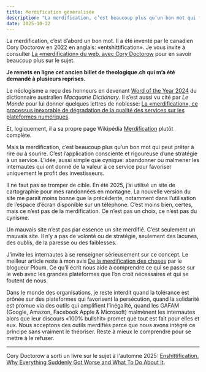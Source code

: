 ```yaml
---
title: Merdification généralisée
description: "La merdification, c’est beaucoup plus qu’un bon mot qui fait sourire. C’est l’application consciente et rigoureuse d’une stratégie à un service: abandonner ou malmener les internautes qui ont donné de la valeur à ce service pour favoriser uniquement le profit des investisseurs."
date: 2025-10-22
---
```


La merdification, c’est d’abord un bon mot.
Il a été inventé par le canadien Cory Doctorow en 2022 en anglais: «entshittification».
Je vous invite à consulter [La «merdification» du web, avec Cory Doctorow](https://ici.radio-canada.ca/nouvelle/2047650/merdification-enshittification-cory-doctorow-decrypteurs) pour en savoir beaucoup plus sur le sujet.

**Je remets en ligne cet ancien billet de theologique.ch qui m’a été demandé à plusieurs reprises.**

Le néologisme a reçu des honneurs en devenant [Word of the Year 2024](https://www.macquariedictionary.com.au/word-of-the-year/word-of-the-year-2024/) du dictionnaire australien *Macquarie Dictionary*.
Il s’est aussi vu cité par *Le Monde* pour lui donner quelques lettres de noblesse: [La «merdification», ce processus inexorable de dégradation de la qualité des services sur les plateformes numériques](https://www.lemonde.fr/idees/article/2025/04/23/la-merdification-ce-processus-inexorable-de-degradation-de-la-qualite-des-services-sur-les-plateformes-numeriques_6599211_3232.html).

Et, logiquement, il a sa propre page Wikipédia [Merdification](https://fr.wikipedia.org/wiki/Merdification) plutôt complète.

Mais la merdification, c’est beaucoup plus qu’un bon mot qui peut prêter à rire ou à sourire.
C’est l’application consciente et rigoureuse d’une stratégie à un service.
L’idée, aussi simple que cynique: abandonner ou malmener les internautes qui ont donné de la valeur à ce service pour favoriser uniquement le profit des investisseurs.

Il ne faut pas se tromper de cible.
En été 2025, j’ai utilisé un site de cartographie pour mes randonnées en montagne.
La nouvelle version du site me paraît moins bonne que la précédente, notamment dans l’utilisation de l’espace d’écran disponible sur un téléphone.
C’est moins bien, certes, mais ce n’est pas de la merdification.
Ce n’est pas un choix, ce n’est pas du cynisme.

Un mauvais site n’est pas par essence un site merdifié.
C’est seulement un mauvais site.
Il n’y a pas de volonté ou de stratégie, seulement des lacunes, des oublis, de la paresse ou des faiblesses.

J’invite les internautes à se renseigner sérieusement sur ce concept.
Le meilleur article reste à mon avis [De la merdification des choses](https://ploum.net/2023-06-15-merdification.html) par le blogueur Ploum.
Ce qu’il écrit nous aide à comprendre ce qui se passe sur le web avec les grandes plateformes que l’on croit nécessaires et qui se foutent de nous.

Dans le monde des organisations, je reste interdit quand la tolérance est prônée sur des plateformes qui favorisent la persécution, quand la solidarité est promue via des outils qui amplifient l’inégalité, quand les GAFAM (Google, Amazon, Facebook Apple & Microsoft) malmènent les internautes alors que leur discours «100% bullshit» promet que tout est fait pour elles et eux.
Nous acceptons des outils merdifiés parce que nous avons intégré ce principe sans vraiment le théoriser.
Reste à mieux le comprendre pour se mettre à le refuser.

----

Cory Doctorow a sorti un livre sur le sujet à l'automne 2025: [Enshittification. Why Everything Suddenly Got Worse and What To Do About It](https://www.versobooks.com/en-gb/products/3341-enshittification).
